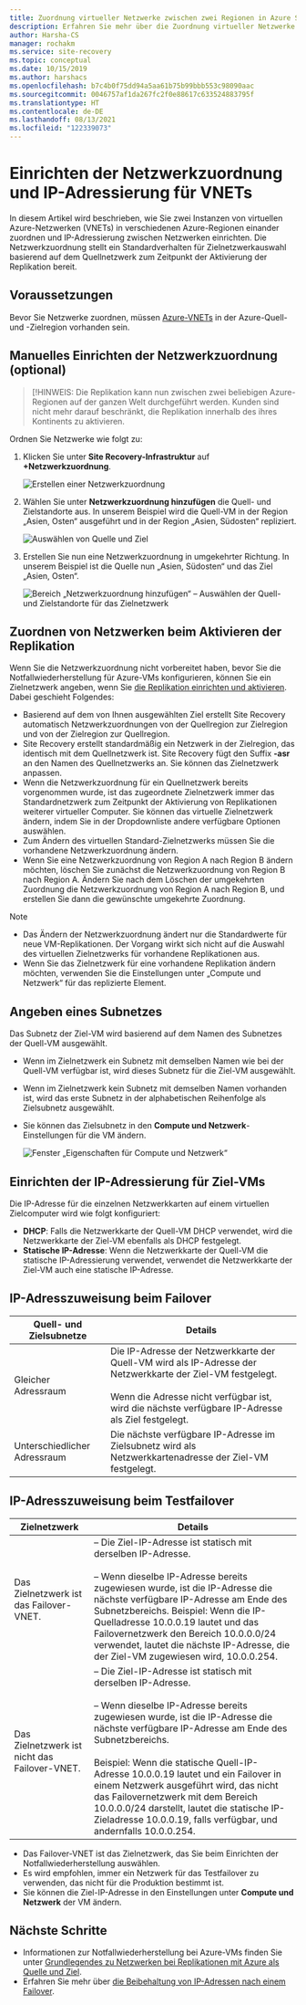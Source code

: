 ```yaml
---
title: Zuordnung virtueller Netzwerke zwischen zwei Regionen in Azure Site Recovery
description: Erfahren Sie mehr über die Zuordnung virtueller Netzwerke zwischen zwei Azure-Regionen für die Notfallwiederherstellung von virtuellen Azure-Computern mit Azure Site Recovery.
author: Harsha-CS
manager: rochakm
ms.service: site-recovery
ms.topic: conceptual
ms.date: 10/15/2019
ms.author: harshacs
ms.openlocfilehash: b7c4b0f75dd94a5aa61b75b99bbb553c98090aac
ms.sourcegitcommit: 0046757af1da267fc2f0e88617c633524883795f
ms.translationtype: HT
ms.contentlocale: de-DE
ms.lasthandoff: 08/13/2021
ms.locfileid: "122339073"
---
```

# <a name="set-up-network-mapping-and-ip-addressing-for-vnets"></a>Einrichten der Netzwerkzuordnung und IP-Adressierung für VNETs

In diesem Artikel wird beschrieben, wie Sie zwei Instanzen von virtuellen Azure-Netzwerken (VNETs) in verschiedenen Azure-Regionen einander zuordnen und IP-Adressierung zwischen Netzwerken einrichten. Die Netzwerkzuordnung stellt ein Standardverhalten für Zielnetzwerkauswahl basierend auf dem Quellnetzwerk zum Zeitpunkt der Aktivierung der Replikation bereit.

## <a name="prerequisites"></a>Voraussetzungen

Bevor Sie Netzwerke zuordnen, müssen [Azure-VNETs](../virtual-network/virtual-networks-overview.md) in der Azure-Quell- und -Zielregion vorhanden sein.

## <a name="set-up-network-mapping-manually-optional"></a>Manuelles Einrichten der Netzwerkzuordnung (optional)

>[!HINWEIS: Die Replikation kann nun zwischen zwei beliebigen Azure-Regionen auf der ganzen Welt durchgeführt werden. Kunden sind nicht mehr darauf beschränkt, die Replikation innerhalb des ihres Kontinents zu aktivieren.

Ordnen Sie Netzwerke wie folgt zu:

1. Klicken Sie unter **Site Recovery-Infrastruktur** auf **+Netzwerkzuordnung**.

    ![ Erstellen einer Netzwerkzuordnung](./media/site-recovery-network-mapping-azure-to-azure/network-mapping1.png)

3. Wählen Sie unter **Netzwerkzuordnung hinzufügen** die Quell- und Zielstandorte aus. In unserem Beispiel wird die Quell-VM in der Region „Asien, Osten“ ausgeführt und in der Region „Asien, Südosten“ repliziert.

    ![Auswählen von Quelle und Ziel](./media/site-recovery-network-mapping-azure-to-azure/network-mapping2.png)
3. Erstellen Sie nun eine Netzwerkzuordnung in umgekehrter Richtung. In unserem Beispiel ist die Quelle nun „Asien, Südosten“ und das Ziel „Asien, Osten“.

    ![Bereich „Netzwerkzuordnung hinzufügen“ – Auswählen der Quell- und Zielstandorte für das Zielnetzwerk](./media/site-recovery-network-mapping-azure-to-azure/network-mapping3.png)


## <a name="map-networks-when-you-enable-replication"></a>Zuordnen von Netzwerken beim Aktivieren der Replikation

Wenn Sie die Netzwerkzuordnung nicht vorbereitet haben, bevor Sie die Notfallwiederherstellung für Azure-VMs konfigurieren, können Sie ein Zielnetzwerk angeben, wenn Sie [die Replikation einrichten und aktivieren](azure-to-azure-how-to-enable-replication.md). Dabei geschieht Folgendes:

- Basierend auf dem von Ihnen ausgewählten Ziel erstellt Site Recovery automatisch Netzwerkzuordnungen von der Quellregion zur Zielregion und von der Zielregion zur Quellregion.
- Site Recovery erstellt standardmäßig ein Netzwerk in der Zielregion, das identisch mit dem Quellnetzwerk ist. Site Recovery fügt den Suffix **-asr** an den Namen des Quellnetzwerks an. Sie können das Zielnetzwerk anpassen.
- Wenn die Netzwerkzuordnung für ein Quellnetzwerk bereits vorgenommen wurde, ist das zugeordnete Zielnetzwerk immer das Standardnetzwerk zum Zeitpunkt der Aktivierung von Replikationen weiterer virtueller Computer. Sie können das virtuelle Zielnetzwerk ändern, indem Sie in der Dropdownliste andere verfügbare Optionen auswählen.
- Zum Ändern des virtuellen Standard-Zielnetzwerks müssen Sie die vorhandene Netzwerkzuordnung ändern.
- Wenn Sie eine Netzwerkzuordnung von Region A nach Region B ändern möchten, löschen Sie zunächst die Netzwerkzuordnung von Region B nach Region A. Ändern Sie nach dem Löschen der umgekehrten Zuordnung die Netzwerkzuordnung von Region A nach Region B, und erstellen Sie dann die gewünschte umgekehrte Zuordnung.

>[!NOTE]
>* Das Ändern der Netzwerkzuordnung ändert nur die Standardwerte für neue VM-Replikationen. Der Vorgang wirkt sich nicht auf die Auswahl des virtuellen Zielnetzwerks für vorhandene Replikationen aus.
>* Wenn Sie das Zielnetzwerk für eine vorhandene Replikation ändern möchten, verwenden Sie die Einstellungen unter „Compute und Netzwerk“ für das replizierte Element.

## <a name="specify-a-subnet"></a>Angeben eines Subnetzes

Das Subnetz der Ziel-VM wird basierend auf dem Namen des Subnetzes der Quell-VM ausgewählt.

- Wenn im Zielnetzwerk ein Subnetz mit demselben Namen wie bei der Quell-VM verfügbar ist, wird dieses Subnetz für die Ziel-VM ausgewählt.
- Wenn im Zielnetzwerk kein Subnetz mit demselben Namen vorhanden ist, wird das erste Subnetz in der alphabetischen Reihenfolge als Zielsubnetz ausgewählt.
- Sie können das Zielsubnetz in den **Compute und Netzwerk**-Einstellungen für die VM ändern.

    ![Fenster „Eigenschaften für Compute und Netzwerk“](./media/site-recovery-network-mapping-azure-to-azure/modify-subnet.png)


## <a name="set-up-ip-addressing-for-target-vms"></a>Einrichten der IP-Adressierung für Ziel-VMs

Die IP-Adresse für die einzelnen Netzwerkkarten auf einem virtuellen Zielcomputer wird wie folgt konfiguriert:

- **DHCP**: Falls die Netzwerkkarte der Quell-VM DHCP verwendet, wird die Netzwerkkarte der Ziel-VM ebenfalls als DHCP festgelegt.
- **Statische IP-Adresse**: Wenn die Netzwerkkarte der Quell-VM die statische IP-Adressierung verwendet, verwendet die Netzwerkkarte der Ziel-VM auch eine statische IP-Adresse.


## <a name="ip-address-assignment-during-failover"></a>IP-Adresszuweisung beim Failover

**Quell- und Zielsubnetze** | **Details**
--- | ---
Gleicher Adressraum | Die IP-Adresse der Netzwerkkarte der Quell-VM wird als IP-Adresse der Netzwerkkarte der Ziel-VM festgelegt.<br/><br/> Wenn die Adresse nicht verfügbar ist, wird die nächste verfügbare IP-Adresse als Ziel festgelegt.
Unterschiedlicher Adressraum | Die nächste verfügbare IP-Adresse im Zielsubnetz wird als Netzwerkkartenadresse der Ziel-VM festgelegt.



## <a name="ip-address-assignment-during-test-failover"></a>IP-Adresszuweisung beim Testfailover

**Zielnetzwerk** | **Details**
--- | ---
Das Zielnetzwerk ist das Failover-VNET. | – Die Ziel-IP-Adresse ist statisch mit derselben IP-Adresse. <br/><br/>  – Wenn dieselbe IP-Adresse bereits zugewiesen wurde, ist die IP-Adresse die nächste verfügbare IP-Adresse am Ende des Subnetzbereichs. Beispiel: Wenn die IP-Quelladresse 10.0.0.19 lautet und das Failovernetzwerk den Bereich 10.0.0.0/24 verwendet, lautet die nächste IP-Adresse, die der Ziel-VM zugewiesen wird, 10.0.0.254.
Das Zielnetzwerk ist nicht das Failover-VNET. | – Die Ziel-IP-Adresse ist statisch mit derselben IP-Adresse.<br/><br/>  – Wenn dieselbe IP-Adresse bereits zugewiesen wurde, ist die IP-Adresse die nächste verfügbare IP-Adresse am Ende des Subnetzbereichs.<br/><br/> Beispiel: Wenn die statische Quell-IP-Adresse 10.0.0.19 lautet und ein Failover in einem Netzwerk ausgeführt wird, das nicht das Failovernetzwerk mit dem Bereich 10.0.0.0/24 darstellt, lautet die statische IP-Zieladresse 10.0.0.19, falls verfügbar, und andernfalls 10.0.0.254.

- Das Failover-VNET ist das Zielnetzwerk, das Sie beim Einrichten der Notfallwiederherstellung auswählen.
- Es wird empfohlen, immer ein Netzwerk für das Testfailover zu verwenden, das nicht für die Produktion bestimmt ist.
- Sie können die Ziel-IP-Adresse in den Einstellungen unter **Compute und Netzwerk** der VM ändern.


## <a name="next-steps"></a>Nächste Schritte

- Informationen zur Notfallwiederherstellung bei Azure-VMs finden Sie unter [Grundlegendes zu Netzwerken bei Replikationen mit Azure als Quelle und Ziel](./azure-to-azure-about-networking.md).
- Erfahren Sie mehr über [die Beibehaltung von IP-Adressen nach einem Failover](site-recovery-retain-ip-azure-vm-failover.md).

